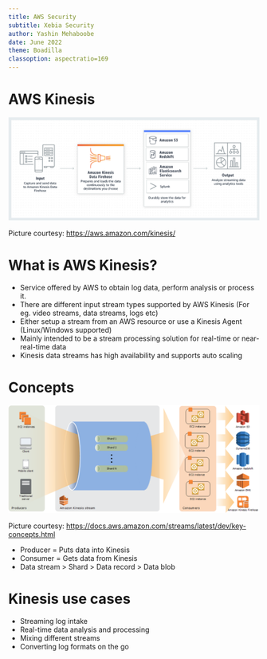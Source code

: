 ```yaml
---
title: AWS Security
subtitle: Xebia Security
author: Yashin Mehaboobe
date: June 2022
theme: Boadilla
classoption: aspectratio=169
---
```


# AWS Kinesis

![](../resources/images/AWS_kinesis.png)

Picture courtesy: https://aws.amazon.com/kinesis/


<!-- Presenter Note

Amazon Kinesis makes it easy to collect, process, and analyze real-time, streaming data so you can get timely insights and react quickly to new information. Amazon Kinesis offers key capabilities to cost-effectively process streaming data at any scale, along with the flexibility to choose the tools that best suit the requirements of your application. With Amazon Kinesis, you can ingest real-time data such as video, audio, application logs, website clickstreams, and IoT telemetry data for machine learning, analytics, and other applications. Amazon Kinesis enables you to process and analyze data as it arrives and respond instantly instead of having to wait until all your data is collected before the processing can begin.

STORY: Use a Kinesis Agent on a Windows machine to send data to Kinesis application that will convert the format to JSON and then send it to Sentinel
-->

# What is AWS Kinesis?

- Service offered by AWS to obtain log data, perform analysis or process it.
- There are different input stream types supported by AWS Kinesis (For eg. video streams, data streams, logs etc)
- Either setup a stream from an AWS resource or use a Kinesis Agent (Linux/Windows supported)
- Mainly intended to be a stream processing solution for real-time or near-real-time data
- Kinesis data streams has high availability and supports auto scaling


# Concepts

![](../resources/images/aws_kinesis_arch.png)

Picture courtesy: https://docs.aws.amazon.com/streams/latest/dev/key-concepts.html

- Producer = Puts data into Kinesis
- Consumer = Gets data from Kinesis
- Data stream > Shard > Data record > Data blob


# Kinesis use cases

- Streaming log intake
- Real-time data analysis and processing
- Mixing different streams
- Converting log formats on the go
